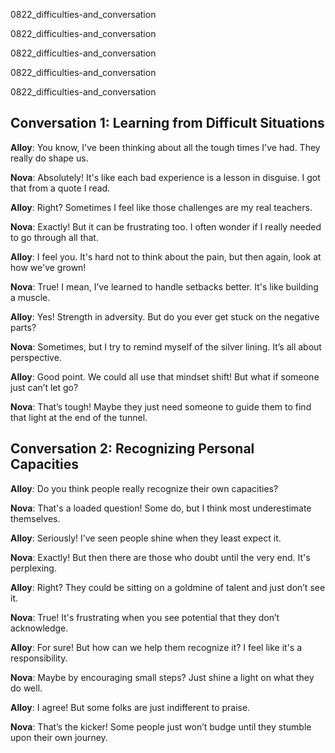 
0822_difficulties-and_conversation


0822_difficulties-and_conversation


0822_difficulties-and_conversation


0822_difficulties-and_conversation


0822_difficulties-and_conversation


## Conversation 1: Learning from Difficult Situations

**Alloy**: You know, I've been thinking about all the tough times I've had. They really do shape us.

**Nova**: Absolutely! It's like each bad experience is a lesson in disguise. I got that from a quote I read.

**Alloy**: Right? Sometimes I feel like those challenges are my real teachers.

**Nova**: Exactly! But it can be frustrating too. I often wonder if I really needed to go through all that.

**Alloy**: I feel you. It's hard not to think about the pain, but then again, look at how we've grown!

**Nova**: True! I mean, I’ve learned to handle setbacks better. It's like building a muscle.

**Alloy**: Yes! Strength in adversity. But do you ever get stuck on the negative parts?

**Nova**: Sometimes, but I try to remind myself of the silver lining. It’s all about perspective.

**Alloy**: Good point. We could all use that mindset shift! But what if someone just can’t let go?

**Nova**: That’s tough! Maybe they just need someone to guide them to find that light at the end of the tunnel.

## Conversation 2: Recognizing Personal Capacities

**Alloy**: Do you think people really recognize their own capacities?

**Nova**: That's a loaded question! Some do, but I think most underestimate themselves.

**Alloy**: Seriously! I’ve seen people shine when they least expect it.

**Nova**: Exactly! But then there are those who doubt until the very end. It's perplexing.

**Alloy**: Right? They could be sitting on a goldmine of talent and just don’t see it.

**Nova**: True! It's frustrating when you see potential that they don’t acknowledge.

**Alloy**: For sure! But how can we help them recognize it? I feel like it's a responsibility.

**Nova**: Maybe by encouraging small steps? Just shine a light on what they do well.

**Alloy**: I agree! But some folks are just indifferent to praise.

**Nova**: That’s the kicker! Some people just won’t budge until they stumble upon their own journey.
